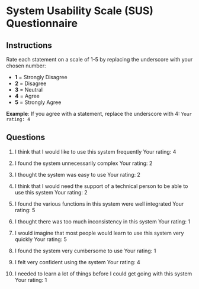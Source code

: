 # System Usability Scale (SUS) Questionnaire

## Instructions

Rate each statement on a scale of 1-5 by replacing the underscore with your chosen number:
- **1** = Strongly Disagree
- **2** = Disagree  
- **3** = Neutral
- **4** = Agree
- **5** = Strongly Agree

**Example**: If you agree with a statement, replace the underscore with 4:
`Your rating: 4`

## Questions

1. I think that I would like to use this system frequently
   Your rating: 4

2. I found the system unnecessarily complex
   Your rating: 2

3. I thought the system was easy to use
   Your rating: 2

4. I think that I would need the support of a technical person to be able to use this system
   Your rating: 2

5. I found the various functions in this system were well integrated
   Your rating: 5

6. I thought there was too much inconsistency in this system
   Your rating: 1

7. I would imagine that most people would learn to use this system very quickly
   Your rating: 5

8. I found the system very cumbersome to use
   Your rating: 1

9. I felt very confident using the system
   Your rating: 4

10. I needed to learn a lot of things before I could get going with this system
    Your rating: 1